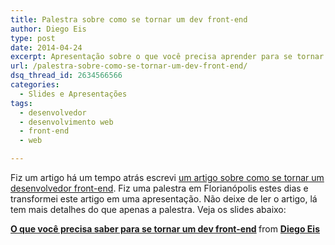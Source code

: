 ```yaml
---
title: Palestra sobre como se tornar um dev front-end
author: Diego Eis
type: post
date: 2014-04-24
excerpt: Apresentação sobre o que você precisa aprender para se tornar um desenvolvedor front-end.
url: /palestra-sobre-como-se-tornar-um-dev-front-end/
dsq_thread_id: 2634566566
categories:
  - Slides e Apresentações
tags:
  - desenvolvedor
  - desenvolvimento web
  - front-end
  - web

---
```

Fiz um artigo há um tempo atrás escrevi [um artigo sobre como se tornar um desenvolvedor front-end][1]. Fiz uma palestra em Florianópolis estes dias e transformei este artigo em uma apresentação. Não deixe de ler o artigo, lá tem mais detalhes do que apenas a palestra. Veja os slides abaixo:



<div style="margin-bottom:5px">
  <strong> <a href="https://www.slideshare.net/diegoeis/como-tornardevfrontend" title="O que você precisa saber para se tornar um dev front-end" target="_blank">O que você precisa saber para se tornar um dev front-end</a> </strong> from <strong><a href="http://www.slideshare.net/diegoeis" target="_blank">Diego Eis</a></strong>
</div>

 [1]: http://tableless.com.br/tornar-dev-front-end/ "Como se tornar um dev front-end"